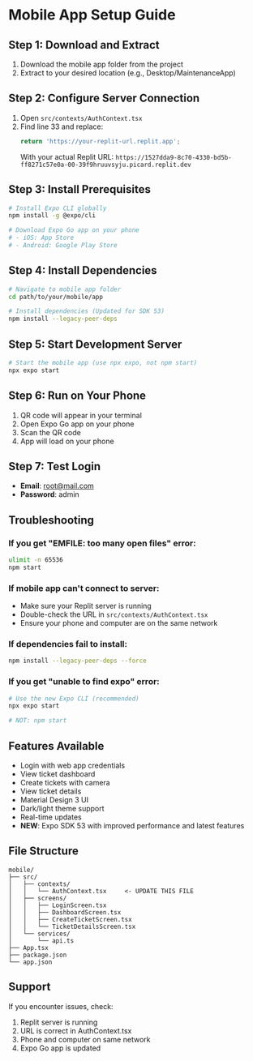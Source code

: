 # Mobile App Setup Guide

## Step 1: Download and Extract
1. Download the mobile app folder from the project
2. Extract to your desired location (e.g., Desktop/MaintenanceApp)

## Step 2: Configure Server Connection
1. Open `src/contexts/AuthContext.tsx`
2. Find line 33 and replace:
   ```typescript
   return 'https://your-replit-url.replit.app';
   ```
   With your actual Replit URL: `https://1527dda9-8c70-4330-bd5b-ff8271c57e0a-00-39f9hruuvsyju.picard.replit.dev`

## Step 3: Install Prerequisites
```bash
# Install Expo CLI globally
npm install -g @expo/cli

# Download Expo Go app on your phone
# - iOS: App Store
# - Android: Google Play Store
```

## Step 4: Install Dependencies
```bash
# Navigate to mobile app folder
cd path/to/your/mobile/app

# Install dependencies (Updated for SDK 53)
npm install --legacy-peer-deps
```

## Step 5: Start Development Server
```bash
# Start the mobile app (use npx expo, not npm start)
npx expo start
```

## Step 6: Run on Your Phone
1. QR code will appear in your terminal
2. Open Expo Go app on your phone
3. Scan the QR code
4. App will load on your phone

## Step 7: Test Login
- **Email**: root@mail.com
- **Password**: admin

## Troubleshooting

### If you get "EMFILE: too many open files" error:
```bash
ulimit -n 65536
npm start
```

### If mobile app can't connect to server:
- Make sure your Replit server is running
- Double-check the URL in `src/contexts/AuthContext.tsx`
- Ensure your phone and computer are on the same network

### If dependencies fail to install:
```bash
npm install --legacy-peer-deps --force
```

### If you get "unable to find expo" error:
```bash
# Use the new Expo CLI (recommended)
npx expo start

# NOT: npm start
```

## Features Available
- Login with web app credentials
- View ticket dashboard
- Create tickets with camera
- View ticket details
- Material Design 3 UI
- Dark/light theme support
- Real-time updates
- **NEW**: Expo SDK 53 with improved performance and latest features

## File Structure
```
mobile/
├── src/
│   ├── contexts/
│   │   └── AuthContext.tsx     <- UPDATE THIS FILE
│   ├── screens/
│   │   ├── LoginScreen.tsx
│   │   ├── DashboardScreen.tsx
│   │   ├── CreateTicketScreen.tsx
│   │   └── TicketDetailsScreen.tsx
│   └── services/
│       └── api.ts
├── App.tsx
├── package.json
└── app.json
```

## Support
If you encounter issues, check:
1. Replit server is running
2. URL is correct in AuthContext.tsx
3. Phone and computer on same network
4. Expo Go app is updated